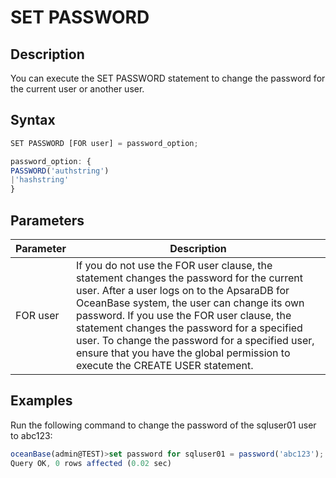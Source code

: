 SET PASSWORD 
=================================



Description 
--------------------

You can execute the SET PASSWORD statement to change the password for the current user or another user.

Syntax 
---------------

```javascript
SET PASSWORD [FOR user] = password_option;

password_option: {
PASSWORD('authstring')
|'hashstring'
}
```



Parameters 
-------------------



| **Parameter** |                                                                                                                                                                                                             **Description**                                                                                                                                                                                                             |
|---------------|-----------------------------------------------------------------------------------------------------------------------------------------------------------------------------------------------------------------------------------------------------------------------------------------------------------------------------------------------------------------------------------------------------------------------------------------|
| FOR user      | If you do not use the FOR user clause, the statement changes the password for the current user. After a user logs on to the ApsaraDB for OceanBase system, the user can change its own password. If you use the FOR user clause, the statement changes the password for a specified user. To change the password for a specified user, ensure that you have the global permission to execute the CREATE USER statement. |



Examples 
-----------------

Run the following command to change the password of the sqluser01 user to abc123:

```javascript
oceanBase(admin@TEST)>set password for sqluser01 = password('abc123');
Query OK, 0 rows affected (0.02 sec)
```





